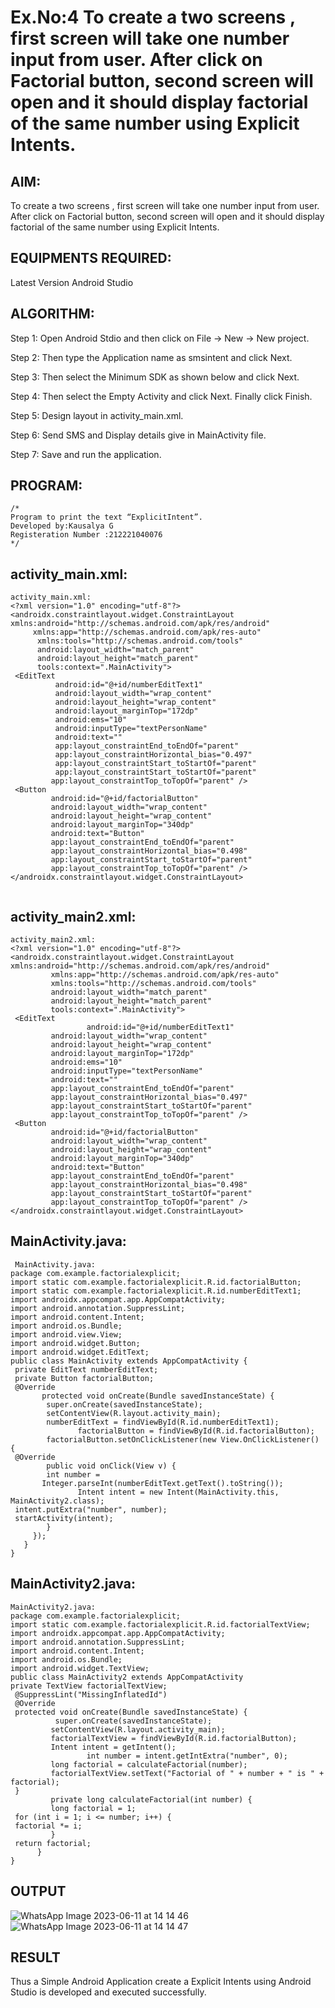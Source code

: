 # Ex.No:4 To create a two screens , first screen will take one number input from user. After click on Factorial button, second screen will open and it should display factorial of the same number using Explicit Intents.


## AIM:

To create a two screens , first screen will take one number input from user. After click on Factorial button, second screen will open and it should display factorial of the same number using Explicit Intents.


## EQUIPMENTS REQUIRED:

Latest Version Android Studio

## ALGORITHM:
Step 1: Open Android Stdio and then click on File -> New -> New project.

Step 2: Then type the Application name as smsintent and click Next.

Step 3: Then select the Minimum SDK as shown below and click Next.

Step 4: Then select the Empty Activity and click Next. Finally click Finish.

Step 5: Design layout in activity_main.xml.

Step 6: Send SMS and Display details give in MainActivity file.

Step 7: Save and run the application.


## PROGRAM:
```
/*
Program to print the text “ExplicitIntent”.
Developed by:Kausalya G
Registeration Number :212221040076
*/
```
## activity_main.xml:

```
activity_main.xml:
<?xml version="1.0" encoding="utf-8"?>
<androidx.constraintlayout.widget.ConstraintLayout
xmlns:android="http://schemas.android.com/apk/res/android"
     xmlns:app="http://schemas.android.com/apk/res-auto"
      xmlns:tools="http://schemas.android.com/tools"
      android:layout_width="match_parent"
      android:layout_height="match_parent"
      tools:context=".MainActivity">
 <EditText
          android:id="@+id/numberEditText1"
          android:layout_width="wrap_content"
          android:layout_height="wrap_content"
          android:layout_marginTop="172dp"
          android:ems="10"
          android:inputType="textPersonName"
          android:text=""
          app:layout_constraintEnd_toEndOf="parent"
          app:layout_constraintHorizontal_bias="0.497"
          app:layout_constraintStart_toStartOf="parent"
          app:layout_constraintStart_toStartOf="parent"
         app:layout_constraintTop_toTopOf="parent" />
 <Button
         android:id="@+id/factorialButton"
         android:layout_width="wrap_content"
         android:layout_height="wrap_content"
         android:layout_marginTop="340dp"
         android:text="Button"
         app:layout_constraintEnd_toEndOf="parent"
         app:layout_constraintHorizontal_bias="0.498"
         app:layout_constraintStart_toStartOf="parent"
         app:layout_constraintTop_toTopOf="parent" />
</androidx.constraintlayout.widget.ConstraintLayout>
 
```
## activity_main2.xml:
```
activity_main2.xml:
<?xml version="1.0" encoding="utf-8"?>
<androidx.constraintlayout.widget.ConstraintLayout
xmlns:android="http://schemas.android.com/apk/res/android"
         xmlns:app="http://schemas.android.com/apk/res-auto"
         xmlns:tools="http://schemas.android.com/tools"
         android:layout_width="match_parent"
         android:layout_height="match_parent"
         tools:context=".MainActivity">
 <EditText
                 android:id="@+id/numberEditText1"
         android:layout_width="wrap_content"
         android:layout_height="wrap_content"
         android:layout_marginTop="172dp"
         android:ems="10"
         android:inputType="textPersonName"
         android:text=""
         app:layout_constraintEnd_toEndOf="parent"
         app:layout_constraintHorizontal_bias="0.497"
         app:layout_constraintStart_toStartOf="parent"
         app:layout_constraintTop_toTopOf="parent" />
 <Button
         android:id="@+id/factorialButton"
         android:layout_width="wrap_content"
         android:layout_height="wrap_content"
         android:layout_marginTop="340dp"
         android:text="Button"
         app:layout_constraintEnd_toEndOf="parent"
         app:layout_constraintHorizontal_bias="0.498"
         app:layout_constraintStart_toStartOf="parent"
         app:layout_constraintTop_toTopOf="parent" />
</androidx.constraintlayout.widget.ConstraintLayout>
```
## MainActivity.java:

```
 MainActivity.java:
package com.example.factorialexplicit;
import static com.example.factorialexplicit.R.id.factorialButton;
import static com.example.factorialexplicit.R.id.numberEditText1;
import androidx.appcompat.app.AppCompatActivity;
import android.annotation.SuppressLint;
import android.content.Intent;
import android.os.Bundle;
import android.view.View;
import android.widget.Button;
import android.widget.EditText;
public class MainActivity extends AppCompatActivity {
 private EditText numberEditText;
 private Button factorialButton;
 @Override
       protected void onCreate(Bundle savedInstanceState) {
        super.onCreate(savedInstanceState);
        setContentView(R.layout.activity_main);
        numberEditText = findViewById(R.id.numberEditText1);
               factorialButton = findViewById(R.id.factorialButton);
        factorialButton.setOnClickListener(new View.OnClickListener() {
 @Override
        public void onClick(View v) {
        int number =
       Integer.parseInt(numberEditText.getText().toString());
               Intent intent = new Intent(MainActivity.this,
MainActivity2.class);
 intent.putExtra("number", number);
 startActivity(intent);
        }
     });
   }
}
```
## MainActivity2.java:
```
MainActivity2.java:
package com.example.factorialexplicit;
import static com.example.factorialexplicit.R.id.factorialTextView;
import androidx.appcompat.app.AppCompatActivity;
import android.annotation.SuppressLint;
import android.content.Intent;
import android.os.Bundle;
import android.widget.TextView;
public class MainActivity2 extends AppCompatActivity 
private TextView factorialTextView;
 @SuppressLint("MissingInflatedId")
 @Override
 protected void onCreate(Bundle savedInstanceState) {
          super.onCreate(savedInstanceState);
         setContentView(R.layout.activity_main);
         factorialTextView = findViewById(R.id.factorialButton);
         Intent intent = getIntent();
                 int number = intent.getIntExtra("number", 0);
         long factorial = calculateFactorial(number);
         factorialTextView.setText("Factorial of " + number + " is " +
factorial);
 }
         private long calculateFactorial(int number) {
         long factorial = 1;
 for (int i = 1; i <= number; i++) {
 factorial *= i;
         }
 return factorial;
      }
}

```
## OUTPUT

![WhatsApp Image 2023-06-11 at 14 14 46](https://github.com/gkausalya232/Factorial/assets/133086820/9d3c325f-8cb6-44d8-965b-197f29bd0aeb)
![WhatsApp Image 2023-06-11 at 14 14 47](https://github.com/gkausalya232/Factorial/assets/133086820/736ee734-604f-467a-a98c-05310740745a)



## RESULT
Thus a Simple Android Application create a Explicit Intents using Android Studio is developed and executed successfully.

